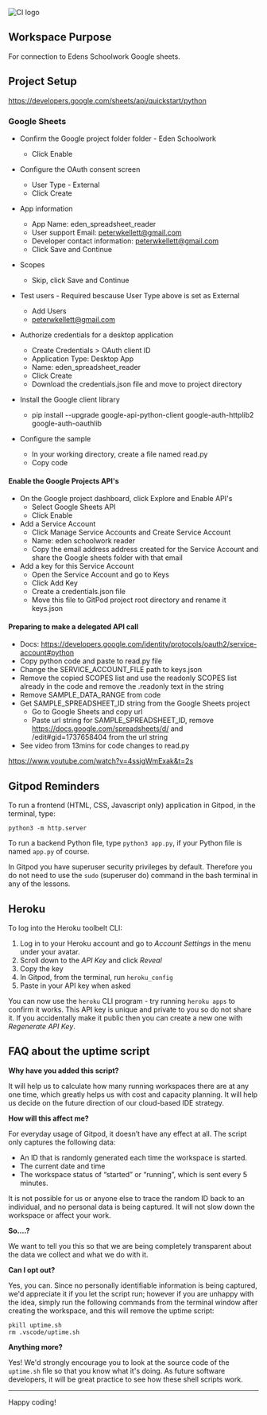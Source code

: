 ![CI logo](https://codeinstitute.s3.amazonaws.com/fullstack/ci_logo_small.png)

## Workspace Purpose  
For connection to Edens Schoolwork Google sheets.

## Project Setup  
https://developers.google.com/sheets/api/quickstart/python  
### Google Sheets
- Confirm the Google project folder folder - Eden Schoolwork  
  - Click Enable  
- Configure the OAuth consent screen  
  - User Type - External  
  - Click Create  
- App information  
  - App Name: eden_spreadsheet_reader
  - User support Email: peterwkellett@gmail.com  
  - Developer contact information: peterwkellett@gmail.com  
  - Click Save and Continue  
- Scopes  
  - Skip, click Save and Continue  
- Test users - Required bescause User Type above is set as External  
  - Add Users  
  - peterwkellett@gmail.com  

- Authorize credentials for a desktop application  
  - Create Credentials > OAuth client ID  
  - Application Type: Desktop App  
  - Name: eden_spreadsheet_reader  
  - Click Create  
  - Download the credentials.json file and move to project directory  
- Install the Google client library  
  - pip install --upgrade google-api-python-client google-auth-httplib2 google-auth-oauthlib  
- Configure the sample  
  - In your working directory, create a file named read.py  
  - Copy code

#### Enable the Google Projects API's  
- On the Google project dashboard, click Explore and Enable API's  
  - Select Google Sheets API  
  - Click Enable  
- Add a Service Account  
  - Click Manage Service Accounts and Create Service Account  
  - Name: eden schoolwork reader  
  - Copy the email address address created for the Service Account and share the Google sheets folder with that email  
- Add a key for this Service Account  
  - Open the Service Account and go  to Keys  
  - Click Add Key  
  - Create a credentials.json file  
  - Move this file to GitPod project root directory and rename it keys.json  
#### Preparing to make a delegated API call  
- Docs: https://developers.google.com/identity/protocols/oauth2/service-account#python  
- Copy python code and paste to read.py file  
- Change the SERVICE_ACCOUNT_FILE path to keys.json  
- Remove the copied SCOPES list and use the readonly SCOPES list already in the code and remove the .readonly text in the string  
- Remove SAMPLE_DATA_RANGE from code  
- Get SAMPLE_SPREADSHEET_ID string from the Google Sheets project
  - Go to Google Sheets and copy url
  - Paste url string for SAMPLE_SPREADSHEET_ID, remove https://docs.google.com/spreadsheets/d/ and /edit#gid=1737658404 from the url string  
- See video from 13mins for code changes to read.py  








https://www.youtube.com/watch?v=4ssigWmExak&t=2s

## Gitpod Reminders

To run a frontend (HTML, CSS, Javascript only) application in Gitpod, in the terminal, type:

`python3 -m http.server`

To run a backend Python file, type `python3 app.py`, if your Python file is named `app.py` of course.

In Gitpod you have superuser security privileges by default. Therefore you do not need to use the `sudo` (superuser do) command in the bash terminal in any of the lessons.

## Heroku
To log into the Heroku toolbelt CLI:

1. Log in to your Heroku account and go to *Account Settings* in the menu under your avatar.
2. Scroll down to the *API Key* and click *Reveal*
3. Copy the key
4. In Gitpod, from the terminal, run `heroku_config`
5. Paste in your API key when asked

You can now use the `heroku` CLI program - try running `heroku apps` to confirm it works. This API key is unique and private to you so do not share it. If you accidentally make it public then you can create a new one with _Regenerate API Key_.




## FAQ about the uptime script

**Why have you added this script?**

It will help us to calculate how many running workspaces there are at any one time, which greatly helps us with cost and capacity planning. It will help us decide on the future direction of our cloud-based IDE strategy.

**How will this affect me?**

For everyday usage of Gitpod, it doesn’t have any effect at all. The script only captures the following data:

- An ID that is randomly generated each time the workspace is started.
- The current date and time
- The workspace status of “started” or “running”, which is sent every 5 minutes.

It is not possible for us or anyone else to trace the random ID back to an individual, and no personal data is being captured. It will not slow down the workspace or affect your work.

**So….?**

We want to tell you this so that we are being completely transparent about the data we collect and what we do with it.

**Can I opt out?**

Yes, you can. Since no personally identifiable information is being captured, we'd appreciate it if you let the script run; however if you are unhappy with the idea, simply run the following commands from the terminal window after creating the workspace, and this will remove the uptime script:

```
pkill uptime.sh
rm .vscode/uptime.sh
```

**Anything more?**

Yes! We'd strongly encourage you to look at the source code of the `uptime.sh` file so that you know what it's doing. As future software developers, it will be great practice to see how these shell scripts work.

---

Happy coding!
